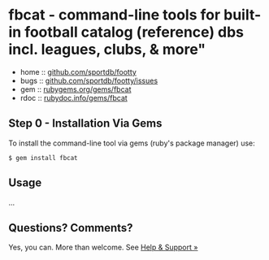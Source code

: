 # fbcat - command-line tools for built-in football catalog (reference) dbs incl. leagues, clubs, & more"



* home  :: [github.com/sportdb/footty](https://github.com/sportdb/footty)
* bugs  :: [github.com/sportdb/footty/issues](https://github.com/sportdb/footty/issues)
* gem   :: [rubygems.org/gems/fbcat](https://rubygems.org/gems/fbcat)
* rdoc  :: [rubydoc.info/gems/fbcat](http://rubydoc.info/gems/fbcat)


## Step 0 - Installation Via Gems

To install the command-line tool via gems (ruby's package manager) use:

```
$ gem install fbcat
```


## Usage

...



## Questions? Comments?

Yes, you can. More than welcome.
See [Help & Support »](https://github.com/openfootball/help)
